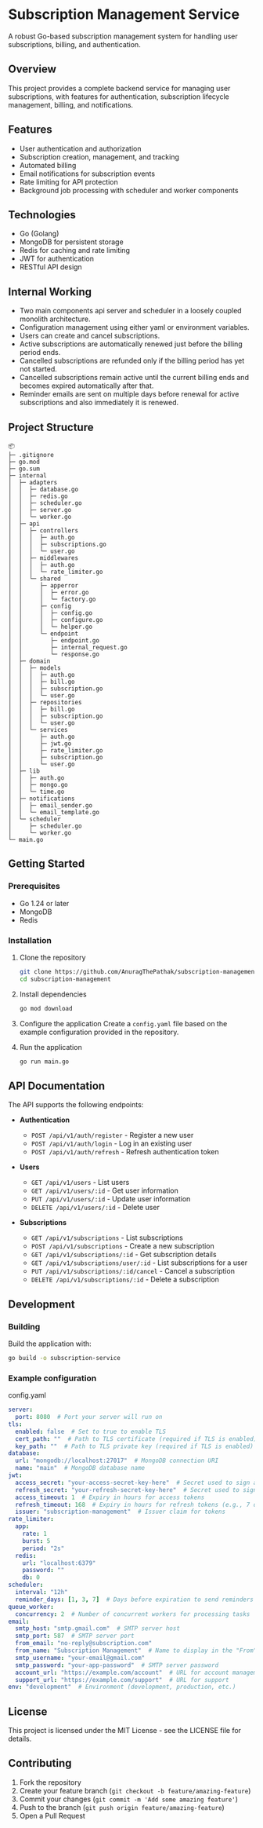 # Subscription Management Service

A robust Go-based subscription management system for handling user subscriptions, billing, and authentication.

## Overview

This project provides a complete backend service for managing user subscriptions, with features for authentication, subscription lifecycle management, billing, and notifications.

## Features

- User authentication and authorization
- Subscription creation, management, and tracking
- Automated billing
- Email notifications for subscription events
- Rate limiting for API protection
- Background job processing with scheduler and worker components

## Technologies

- Go (Golang)
- MongoDB for persistent storage
- Redis for caching and rate limiting
- JWT for authentication
- RESTful API design
  
## Internal Working

- Two main components api server and scheduler in a loosely coupled monolith architecture.
- Configuration management using either yaml or environment variables.
- Users can create and cancel subscriptions.
- Active subscriptions are automatically renewed just before the billing period ends.
- Cancelled subscriptions are refunded only if the billing period has yet not started.
- Cancelled subscriptions remain active until the current billing ends and becomes expired automatically after that.
- Reminder emails are sent on multiple days before renewal for active subscriptions and also immediately it is renewed.

## Project Structure

```
📦 
├─ .gitignore
├─ go.mod
├─ go.sum
├─ internal
│  ├─ adapters
│  │  ├─ database.go
│  │  ├─ redis.go
│  │  ├─ scheduler.go
│  │  ├─ server.go
│  │  └─ worker.go
│  ├─ api
│  │  ├─ controllers
│  │  │  ├─ auth.go
│  │  │  ├─ subscriptions.go
│  │  │  └─ user.go
│  │  ├─ middlewares
│  │  │  ├─ auth.go
│  │  │  └─ rate_limiter.go
│  │  └─ shared
│  │     ├─ apperror
│  │     │  ├─ error.go
│  │     │  └─ factory.go
│  │     ├─ config
│  │     │  ├─ config.go
│  │     │  ├─ configure.go
│  │     │  └─ helper.go
│  │     └─ endpoint
│  │        ├─ endpoint.go
│  │        ├─ internal_request.go
│  │        └─ response.go
│  ├─ domain
│  │  ├─ models
│  │  │  ├─ auth.go
│  │  │  ├─ bill.go
│  │  │  ├─ subscription.go
│  │  │  └─ user.go
│  │  ├─ repositories
│  │  │  ├─ bill.go
│  │  │  ├─ subscription.go
│  │  │  └─ user.go
│  │  └─ services
│  │     ├─ auth.go
│  │     ├─ jwt.go
│  │     ├─ rate_limiter.go
│  │     ├─ subscription.go
│  │     └─ user.go
│  ├─ lib
│  │  ├─ auth.go
│  │  ├─ mongo.go
│  │  └─ time.go
│  ├─ notifications
│  │  ├─ email_sender.go
│  │  └─ email_template.go
│  └─ scheduler
│     ├─ scheduler.go
│     └─ worker.go
└─ main.go
```

## Getting Started

### Prerequisites

- Go 1.24 or later
- MongoDB
- Redis

### Installation

1. Clone the repository
   ```bash
   git clone https://github.com/AnuragThePathak/subscription-management.git
   cd subscription-management
   ```

2. Install dependencies
   ```bash
   go mod download
   ```

3. Configure the application
   Create a `config.yaml` file based on the example configuration provided in the repository.

4. Run the application
   ```bash
   go run main.go
   ```

## API Documentation

The API supports the following endpoints:

- **Authentication**
  - `POST /api/v1/auth/register` - Register a new user
  - `POST /api/v1/auth/login` - Log in an existing user
  - `POST /api/v1/auth/refresh` - Refresh authentication token
    
- **Users**
  - `GET /api/v1/users` - List users
  - `GET /api/v1/users/:id` - Get user information
  - `PUT /api/v1/users/:id` - Update user information
  - `DELETE /api/v1/users/:id` - Delete user
    
- **Subscriptions**
  - `GET /api/v1/subscriptions` - List subscriptions
  - `POST /api/v1/subscriptions` - Create a new subscription
  - `GET /api/v1/subscriptions/:id` - Get subscription details
  - `GET /api/v1/subscriptions/user/:id` - List subscriptions for a user
  - `PUT /api/v1/subscriptions/:id/cancel` - Cancel a subscription
  - `DELETE /api/v1/subscriptions/:id` - Delete a subscription

## Development

### Building

Build the application with:

```bash
go build -o subscription-service
```

### Example configuration

config.yaml

```yaml
server:
  port: 8080  # Port your server will run on
tls:
  enabled: false  # Set to true to enable TLS
  cert_path: ""  # Path to TLS certificate (required if TLS is enabled)
  key_path: ""  # Path to TLS private key (required if TLS is enabled)
database:
  url: "mongodb://localhost:27017"  # MongoDB connection URI
  name: "main"  # MongoDB database name
jwt:
  access_secret: "your-access-secret-key-here"  # Secret used to sign access tokens
  refresh_secret: "your-refresh-secret-key-here"  # Secret used to sign refresh tokens
  access_timeout: 1  # Expiry in hours for access tokens
  refresh_timeout: 168  # Expiry in hours for refresh tokens (e.g., 7 days)
  issuer: "subscription-management"  # Issuer claim for tokens
rate_limiter:
  app:
    rate: 1
    burst: 5
    period: "2s"
  redis:
    url: "localhost:6379"
    password: ""
    db: 0
scheduler:
  interval: "12h"
  reminder_days: [1, 3, 7]  # Days before expiration to send reminders
queue_worker:
  concurrency: 2  # Number of concurrent workers for processing tasks
email:
  smtp_host: "smtp.gmail.com"  # SMTP server host
  smtp_port: 587  # SMTP server port
  from_email: "no-reply@subscription.com"
  from_name: "Subscription Management"  # Name to display in the "From" field
  smtp_username: "your-email@gmail.com"
  smtp_password: "your-app-password"  # SMTP server password
  account_url: "https://example.com/account"  # URL for account management
  support_url: "https://example.com/support"  # URL for support
env: "development"  # Environment (development, production, etc.)
```


## License

This project is licensed under the MIT License - see the LICENSE file for details.

## Contributing

1. Fork the repository
2. Create your feature branch (`git checkout -b feature/amazing-feature`)
3. Commit your changes (`git commit -m 'Add some amazing feature'`)
4. Push to the branch (`git push origin feature/amazing-feature`)
5. Open a Pull Request
